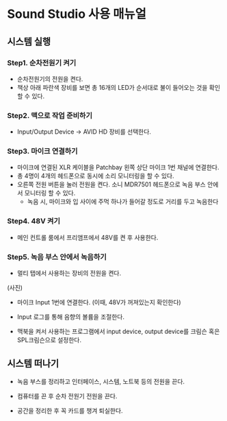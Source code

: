 # Sound Studio 사용 매뉴얼


## 시스템 실행
### Step1. 순차전원기 켜기

- 순차전원기의 전원을 켠다.
- 책상 아래 파란색 장비를 보면 총 16개의 LED가 순서대로 불이 들어오는 것을 확인할 수 있다.

### Step2. 맥으로 작업 준비하기

- Input/Output Device -> AVID HD 장비를 선택한다.

### Step3. 마이크 연결하기

- 마이크에 연결된 XLR 케이블을 Patchbay 왼쪽 상단 마이크 1번 채널에 연결한다.
- 총 4명이 4개의 헤드폰으로 동시에 소리 모니터링을 할 수 있다.
- 오른쪽 전원 버튼을 눌러 전원을 켠다. 소니 MDR7501 헤드폰으로 녹음 부스 안에서 모니터링 할 수 있다. 
  - 녹음 시, 마이크와 입 사이에 주먹 하나가 들어갈 정도로 거리를 두고 녹음한다


### Step4. 48V 켜기

- 메인 컨트롤 룸에서 프리앰프에서 48V를 켠 후 사용한다.

### Step5. 녹음 부스 안에서 녹음하기

- 멀티 탭에서 사용하는 장비의 전원을 켠다.

(사진)

- 마이크 Input 1번에 연결한다. (이때, 48V가 꺼져있는지 확인한다)

- Input 로그를 통해 음향의 볼륨을 조절한다.

- 맥북을 켜서 사용하는 프로그램에서 input device, output device를 크림슨 혹은 SPL크림슨으로 설정한다.


## 시스템 떠나기
- 녹음 부스를 정리하고 인터페이스, 시스템, 노트북 등의 전원을 끈다.

- 컴퓨터를 끈 후 순차 전원기 전원을 끈다.

- 공간을 정리한 후 꼭 카드를 챙겨 퇴실한다.